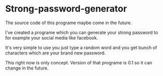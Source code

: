 # Strong-password-generator


The source code of this programe maybe come in the future.

I've created a programe which you can generate your strong password to for example your social media like facebook.

It's very simple to use you just type a random word and you get bunch of characters which are your brand new password.

This right now is only concept. Version of that programe is 0.1 so it can change in the future.
